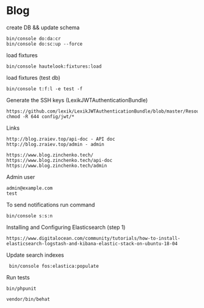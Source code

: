 # Blog
create DB && update schema

    bin/console do:da:cr
    bin/console do:sc:up --force
 
 
load fixtures

    bin/console hautelook:fixtures:load
    
load fixtures (test db)

    bin/console t:f:l -e test -f
    
Generate the SSH keys (LexikJWTAuthenticationBundle)

    https://github.com/lexik/LexikJWTAuthenticationBundle/blob/master/Resources/doc/index.md#prerequisites
    chmod -R 644 config/jwt/*

Links

    http://blog.zraiev.top/api-doc - API doc
    http://blog.zraiev.top/admin - admin
    
    https://www.blog.zinchenko.tech/
    https://www.blog.zinchenko.tech/api-doc
    https://www.blog.zinchenko.tech/admin
    
Admin user

    admin@example.com
    test

To send notifications run command
    
    bin/console s:s:n
    
Installing and Configuring Elasticsearch (step 1)

    https://www.digitalocean.com/community/tutorials/how-to-install-elasticsearch-logstash-and-kibana-elastic-stack-on-ubuntu-18-04
    
Update search indexes

     bin/console fos:elastica:populate

Run tests

    bin/phpunit
    
    vendor/bin/behat
